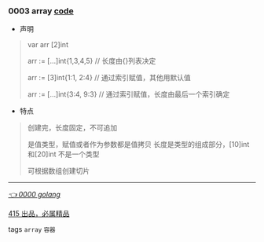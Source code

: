 ### 0003 array [code](demo/array/array_test.go)
- 声明
> var arr [2]int    
>
> arr := [...]int{1,3,4,5}       // 长度由{}列表决定
>
> arr := [3]int{1:1, 2:4}        // 通过索引赋值，其他用默认值
>
> arr := [...]int{3:4, 9:3}      // 通过索引赋值，长度由最后一个索引确定

- 特点
> 创建完，长度固定，不可追加
>
> 是值类型，赋值或者作为参数都是值拷贝
> 长度是类型的组成部分，[10]int 和[20]int 不是一个类型
>
> 可根据数组创建切片 
>

---
*[👈 0000 golang](0000golang.md)*

[415 出品，必属精品](../note.md)
 
tags `array` `容器`



